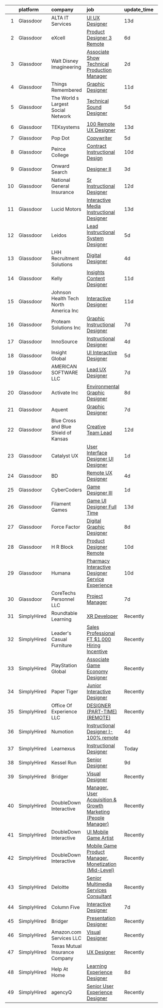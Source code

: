 

|    | platform    | company                               | job                                                                                                                                                                                                                                                                                                                                                                                                                                                                                                                                                                                                                                                                                                                                                                                                                                                                                                                                                                                                                                                                                                                                                                                                                                                                                                                                                                                                                                                                                                                                                                                           | update_time   | location           |
|---:|:------------|:--------------------------------------|:----------------------------------------------------------------------------------------------------------------------------------------------------------------------------------------------------------------------------------------------------------------------------------------------------------------------------------------------------------------------------------------------------------------------------------------------------------------------------------------------------------------------------------------------------------------------------------------------------------------------------------------------------------------------------------------------------------------------------------------------------------------------------------------------------------------------------------------------------------------------------------------------------------------------------------------------------------------------------------------------------------------------------------------------------------------------------------------------------------------------------------------------------------------------------------------------------------------------------------------------------------------------------------------------------------------------------------------------------------------------------------------------------------------------------------------------------------------------------------------------------------------------------------------------------------------------------------------------|:--------------|:-------------------|
|  1 | Glassdoor   | ALTA IT Services                      | [UI UX Designer](https://www.glassdoor.com/partner/jobListing.htm?pos=129&ao=1110586&s=58&guid=00000181d245bf888fab8c3f4ae308ca&src=GD_JOB_AD&t=SR&vt=w&cs=1_6bc1f310&cb=1657090195734&jobListingId=1007957847353&cpc=48B9F4758953335C&jrtk=3-0-1g794bftdjrrb801-1g794bftti9ib800-e4637c6247f2d4b3--6NYlbfkN0AXtvPDqDev6liskt-h_3vAUEMM26GmMOlWYCAn-kvNiXTWhOpXUsJAjGAig0pzkvYa1xTv938V8AprbvBKyGKbluFkofkwjmWGEUGrixyiSU9B_zk8JUJ0NIqQpuryShHK3RV6xUk2Ggqlg6Of9EmFfPG9qHg7_gfZuYHS1pCyoob2sg7r1HnjAvfTgXkwJwobRmTRagj1nNqWCL8UmAVnwGHsIMwMsQbcm3kYv6wfkBHGaBC8kU5UfuPOeXqsX-D7an6rTjrUemHVdgXUrEeR5Fbkcnutq9Yp57Xm1A4VjinGrBNXAVe9UjeN9dBQF81IzEBFtjj56UE_R-EeEEsB9pnBWl3CXRdXAleiARHu0K3pVyAbf3IotUxiOwnnJIWBLJiCA1RX196WPB1a--DYsUJe3GDaUh9nXDL_CRgGu4DS8UInC2am3wObWm4qc7cmJU6bJUEYS0T3dh-ROz-MWhpPMLcO3knYn0ODwCJigP8yTw9rYxnzPt4bNX_VfKqZN7YJaETtB3xCCFlJlG5d-0GlC3trqMraNEmHQgO81tDCvc9gtlLY7Owg7MHZD2oMMOmo1HLTStgFYU0fWxGS)                                                                                                                                                                                                                                                                                                                                                                                                                                                                                                                                                                                                                                                          | 13d           | McLean, VA         |
|  2 | Glassdoor   | eXcell                                | [Product Designer 3  Remote ](https://www.glassdoor.com/partner/jobListing.htm?pos=113&ao=1110586&s=58&guid=00000181d245bf888fab8c3f4ae308ca&src=GD_JOB_AD&t=SR&vt=w&ea=1&cs=1_c200f4cf&cb=1657090195733&jobListingId=1007971562007&cpc=70D6958B2CFB98E6&jrtk=3-0-1g794bftdjrrb801-1g794bftti9ib800-08f178b1018022d6--6NYlbfkN0CmxzYmQvvXo95kKnv9JczyZxfBvvIE5_ipFU4pETan2I-OTHVfNCd-XmhQAEO5gdz00_-J7RN3GR-Bt2aNX4LjtSvwKqUD1n1-XVkmXe4Du9KjYFbLiCY0Ct70A8BDcpu5N0OQPNV_nfTUFMdI0-021raY0n8oXC5AEm4fjBc9xU3qg1EgVk7BT4pYP9R7NcP64D9xH9vA3OLtFmR58M1Fdz_FlN7DqlcOjahqph496Y0-ZtiHI12kHUdoTF_4m7ZHUn2xTa0wrOdHrvVnI5Ov4Ob5C5kcXs4SobOgyP30VgI2r6JnR7CJi_6TdKF4q16j1pPomEHMY1KCYg90qRvj34fc6X2nX8pWedpceTvq9SrAiaERtg4KHKgtpqAPbK84nyHXZZCTg1y94q_-FrmWxuVW1cZ0vZiPmaZPyOVVJkLd1v-UROfV4KeEbq342nZvI3rQ_ilI4bu3AsTZ6NrFYDib3WOOVQ8Et05hPYMDeY3xfl5sH3bJE83PeItU6V6PSTZCS2QTBeJ0IY9fFieEMq1WVIIvTxjWZ6DDFHJSAVcGXGzArF2-tBIy6eK4OH1MDRXrtWbraYdOU0uKKpALxa4WknpeIwR7S87fNdf88S9Mi_djwVLC7xUB_IN967s2_R2WJLxYhXU-vtFcJZTUrzigsiaDGSRMF681e2XXHiMNwa4g9eUqJDWMQvulkbYIsLF1DXaAbWMMn2FQZy9Ph1vM0OaUXp9WDfoiWg3w0aq_tq2I2NCgqLXWtMOYrfivGR788CYU87b2tStrPOAZVW4nPkv06t3YszZ91avvRzwmRxcm9tfGrXo0l-fjer-uoqlpr0GLyaVHQfwTUwg4wLIatQoZ5yXWrhQ8FUWBxn1GQ4ppx1v2IKOSlkqn_YotYP8IKJIDSAheDPmdbx9dzFMv8SnGbMTybBSqxIO_2-9sG1G3I5hBLL3fRgpCCS-nEKjOI1LoNiYeKqimhQBpSp7Fi9M9eKauQP8uW4wtkWzohwwfwVrZgMzeg6Jd2yi-z46tJ6zjkA%3D%3D)                                                                                                                                                                            | 6d            | Redmond, WA        |
|  3 | Glassdoor   | Walt Disney Imagineering              | [Associate Show Technical Production Manager](https://www.glassdoor.com/partner/jobListing.htm?pos=116&ao=1110586&s=58&guid=00000181d245bf888fab8c3f4ae308ca&src=GD_JOB_AD&t=SR&vt=w&cs=1_cc409896&cb=1657090195733&jobListingId=1007980704846&cpc=FAE5E775D180B2FB&jrtk=3-0-1g794bftdjrrb801-1g794bftti9ib800-85312e905b12df3a--6NYlbfkN0DAFTyt7pbDCC2JPO79CSdi1dIb81yjczP5qsKcZIxgiRd1qisRd4re16D_VG3-wzUYDr5Laf5XQvsQ64BfToY_RFtDlZ67_RBMkZ33apYpMFV1vhj6LXxprKAAFhHUfRBV8n9L4nYFsbpcWP100FrpZiRRwQ4Imbqb1GMEjUehAiuhpDo9QKUKEm-26iUzbiX1j1J9UDYH7jLTlpAK8A6xN2sKXD0aV1a_XbVqgSbudos3fyBI-Y8FZ77lbnPRMBRvbuoqKrX8xFfXzGvCZXF3tU-aYSriKnK_CPS1Dj2KvIXNW5GI9rUcWk_kSCAGPvjhC3KzH3hxvIOwSf8K8sfkTw1GpNjJpvdPD7iU9Y8TpgUSr2X1l02hRi4v1221DZ7PVA1NPBaE3E83f4b4FDHhNLEZfXfNAvGTcCdXQh_Udeks1LcOosD2WvDB-GaAH-BuAUCb0yc3Zw%3D%3D)                                                                                                                                                                                                                                                                                                                                                                                                                                                                                                                                                                                                                                                                                                                                                                 | 2d            | Orlando, FL        |
|  4 | Glassdoor   | Things Remembered                     | [Graphic Designer](https://www.glassdoor.com/partner/jobListing.htm?pos=103&ao=1110586&s=58&guid=00000181d245bf888fab8c3f4ae308ca&src=GD_JOB_AD&t=SR&vt=w&ea=1&cs=1_f8131f57&cb=1657090195731&jobListingId=1007961907514&cpc=654405A9B1E0A9F5&jrtk=3-0-1g794bftdjrrb801-1g794bftti9ib800-b04639f8258208e3--6NYlbfkN0Cu4VA11Ey5Rm7qbFuOQAhqBCdzuaPdWMyAGunGZIMdUussRd_lLZ3uhiFILlYbhF-op625wedzcgEoW0_9dBL_Zzore8XTBoTLxZ-eOg948npY0o9SfvYYALlOhN5oz2HvTHBP9_JI4QtNk_PLVRX2u9rH-TYrt9BrL3iMcTYn21PnEg2-z8NmYBi5-x6CAR2HwjIEJVHlRPg0lPSZjkNnZBlvSI83lT9LGOol9BKn_WcNxXRHh5lCI_6xH0lrHfNlsp-GAabxnjaO29qIamFdu-RsKyVZ0MaaSObGREIIwL3fcUfInFCC3_4Xh7Up7TfvAA65ESqivq7Yn8bhen_K5ZOeBuefmg7CkTkwNkz-sHwh6UP13H2eBvQ7XSD5kfVm3tJnp-1UJkR6gto1ExOjKre8iWTe5Jy9-_ixhc7EzM2coJt2Qom-cUo3h0EpimsJpXE48IdrYJVyVnd9BlO67D-GQKCy4IwBhZzUXVhByZEpVExl20Sg)                                                                                                                                                                                                                                                                                                                                                                                                                                                                                                                                                                                                                                                                                                                                                   | 11d           | Remote             |
|  5 | Glassdoor   | The World s Largest Social Network    | [Technical Sound Designer](https://www.glassdoor.com/partner/jobListing.htm?pos=128&ao=1110586&s=58&guid=00000181d245bf888fab8c3f4ae308ca&src=GD_JOB_AD&t=SR&vt=w&ea=1&cs=1_26836e46&cb=1657090195735&jobListingId=1007975397724&cpc=C4A69CCDBB3B9599&jrtk=3-0-1g794bftdjrrb801-1g794bftti9ib800-657842c4e48d542a--6NYlbfkN0DSgjPPcnEdvoK3uuxfISLALE6pB1FR7YSHOr_tSg5_QGIhoz_2VqUepdcKLBLI_zSL88PC2MXrQyC8zo8A0slZtXWrTLKNR985l-7TwPgsBaTyHdWgdVa6eqRVkqmsQUtjxbdpqpAnNBt_oMK_XWkSICRKn7Mk-tJK3MGnscNYTzVTtcjE374sDyX1qXFh_UlTglNGy56wxtli9Ocw45UIkjwMYQbNH_OwEANr-bA2GujM5c2GuOlNCNH2txyingCgI-ez9ZLbzVRFcHT-pTxNgldzFntBTQU4dcrTV21jXEqtwucXcPI4_NOZvJKq_haLrfnjv0LZAsFT-zupWb13oD2z_zAOEC-y_9UpPUSx10RHZ3oVKyyMFNWD9jPcdL8uuWbqQ91v63v39kBm2FD7ZOBBRyH56fv9BfYojf9uSgt-3AwjvfK8bOGFdclIqlAExCRpaj8IsE6_wG6zRN4vXI-e0W5cvkTOwqmBm_3ULMozrvWL5mh1JgrqT2l5qG318PfwHMHx7yC2-tDxHHiRIvOdKZIEqTt-ntiiGSpIoN0RtfLQdhK1qgF-3h9-4VR4ZHveEAcx-js9eNrgNaFG)                                                                                                                                                                                                                                                                                                                                                                                                                                                                                                                                                                                                                                           | 5d            | Los Angeles, CA    |
|  6 | Glassdoor   | TEKsystems                            | [100  Remote UX Designer](https://www.glassdoor.com/partner/jobListing.htm?pos=130&ao=1110586&s=58&guid=00000181d245bf888fab8c3f4ae308ca&src=GD_JOB_AD&t=SR&vt=w&cs=1_b126b961&cb=1657090195735&jobListingId=1007956238089&cpc=A65DF3A704A48F9B&jrtk=3-0-1g794bftdjrrb801-1g794bftti9ib800-d1175cbc0fb1a4a3--6NYlbfkN0AuKz8EBO1xHDEL7V2YF9xF3dC_I9B9i-Zw2Jh8clPMK9BxhHDJszxSyW718EipT5MK1OGvzkmdMuVHp7jiqARR-6rJqDJeEwCXvhkQSMqugnPDxzwrGPIRaB92AMzcjUI9N4hb3BmvfBLRRR-zhbGxCYqW7Q_9v9qQqOIu0swwyd7atvHuJebjmHcr9h-QRE640JLx7FgbZqxYlI8RYFmq89gWj1Q_fxg_p8-wZWadpEjGjnW2qpai5Pw72lm3iWic_86jsdt0k75P7ipoDMOC9NzwJzB0gDLAxjPJYLpHeugoRtiKvd6DnLM_jw5C9ZQBwzUN1KCfoAxbMEFccurzHy-YJVi4GbC63qhlA6alf4sd5dE3lsDbdO_jKLiAhxHPTtEO2tHG2Yh_JIDoZsYrrbWaRUf1pRR1G3YAAUA2kplqU89z-G9rxZ9I4ZUNfCM4awTZBaYTR-kzTUhsd-tlXBFXO5Dl7gV5qyYrcpVS2FnCgHcxavgWqRbLJuygvUA8v0NMIQ6UFZVnrxkMn9Q4i-M9xQPyHcWKz2Zk3LDD9Y8tqdc60npPyiCg8xQswhQngPAsR5qPG9NYZ0vhUycciX6dUqgGT_YXiP5ZjwazPWp3a5tzOsYjmSuPf3TwE7OHfNpqK0Y5f9euQnG2Mlld28rmeaG1UM8EhD-m8B_0eEQ2GQvLGJU2v7-2w2b-EZRYzFX-bD5aP0GiwkVltPnw3BZwpaLwlBTDxuYCL2SD3lyp1cdWdMh8foFqWx_zOutPpEwwmigPVyaXNCRFwwh0dkUa1Jrlo5uO2VDP81bsLZNOaRKPSEZ8IUgEI3S9dWUWO8kEobnGv8y93_je2WyibwqL_UmFgOJ1GFWhxZklNgZRiOnjETDlXrLq_D_dQx9L5O3hTPrZvPlps_6l-D1odmtuJz8NbXVVO46MrboGEjeHNogkso2qWA93BBSX4nuamH1vtk4JzA%3D%3D)                                                                                                                                                                                                                                                     | 13d           | Chicago, IL        |
|  7 | Glassdoor   | Pop Dot                               | [Copywriter](https://www.glassdoor.com/partner/jobListing.htm?pos=104&ao=1110586&s=58&guid=00000181d245bf888fab8c3f4ae308ca&src=GD_JOB_AD&t=SR&vt=w&ea=1&cs=1_f37a37fa&cb=1657090195732&jobListingId=1007973033562&cpc=AF8BC9077DDDE68D&jrtk=3-0-1g794bftdjrrb801-1g794bftti9ib800-7202d20956a7506d--6NYlbfkN0D4nuovUOU2dPryPr7-xanE7ZFWASvaSyNm3BqXIbrO0pg6Dn-QZ4YLU71b9eu-8q_YQUp4FmPNMMznBfANDfSYLJR8zNvlEFpYoa1LFcEYvrzLR-0IIQQolTU7F88bUSNjqKXcWbp5vwXVPeAR9CmUMdhLjUnlTe-6IcGlvSmJ-8exGPRLWPYrpOTRE7TTMjiUOt__i0rmgyrIbuHG1g9lq3Zh5OxxauWS1fnPUW_pF6abgV7S7rMz-4S5hh-VnUuXE-WMy32GhtwJlOyiZVNO5qZS6ZvwWPLbpLDcxxRj2ObdDIX9qR_pvGwqMjbA1UjpXN12LKVY42FNpXHebZCdLJ23_y4jjE5m3SZQ0pXFiuw2HvvtIIxTySNt3nBxpJoTPQquOM8_66A1P46qm1RES0FQSGoXmWc9yCEDn_PUlH9Fzc-tnPwKlVhQ5mdra3WjhNfkbvRnFLvcbsZfmqFRE6999-qony7bHBXqLGJgM_555Bi-FFkM)                                                                                                                                                                                                                                                                                                                                                                                                                                                                                                                                                                                                                                                                                                                                                         | 5d            | Madison, WI        |
|  8 | Glassdoor   | Peirce College                        | [Contract   Instructional Design](https://www.glassdoor.com/partner/jobListing.htm?pos=119&ao=1110586&s=58&guid=00000181d245bf888fab8c3f4ae308ca&src=GD_JOB_AD&t=SR&vt=w&ea=1&cs=1_9ba6103e&cb=1657090195734&jobListingId=1007963462280&cpc=654405A9B1E0A9F5&jrtk=3-0-1g794bftdjrrb801-1g794bftti9ib800-3d3904149c9d196a--6NYlbfkN0CVNqryRe5QbCmozALR7uAyhZd3ixjDkF6DqJ0O0IUFgIQ_429kYFikJVwNlpXvI-X0XT7gIPF1Drnta4j0uDgYXi8SwpNyGonlbOXBAga9o1G937ooWBqazEDLStplnyTgQGWiGiqWA1bOQBQHvdJWxrHIGL0ZmVatZE0yIcLNpQ_gb_bG4TQi_SRzer_Le7TCJfvnfGEw1Ny1b8_M70RG787emScTZgRZhxAF48yVd4htChjdra0N8JVb91KlVxpDz7Tc9ioCbwYfF233HkPq__XW9lM49YjeGXqoTwjDr1wwDKlAE78F3yAzfJTVnM7k9xRJL4lUFVJ0nf2q-ERvBLgpGfj4P9ZvzMjR5UW6pqLluPzw0BZ68JT3kzjH_Wis-5ngO-5wnO55b0hbMQjksYq6rRBRssdsDs9omAlkOYMwJhODiyFgKd-x4PlS510AB_kbDAnNeOhXRPjKveCvGuedEge_CuXJ2JvSXQyr3Fwdgd0FfuoQOzgSqEee9fU%3D)                                                                                                                                                                                                                                                                                                                                                                                                                                                                                                                                                                                                                                                                                                                      | 10d           | Remote             |
|  9 | Glassdoor   | Onward Search                         | [Designer II](https://www.glassdoor.com/partner/jobListing.htm?pos=124&ao=1110586&s=58&guid=00000181d245bf888fab8c3f4ae308ca&src=GD_JOB_AD&t=SR&vt=w&cs=1_1eb6ba39&cb=1657090195734&jobListingId=1007979080336&cpc=F7A2269C793D5877&jrtk=3-0-1g794bftdjrrb801-1g794bftti9ib800-d51705431c123c19--6NYlbfkN0B7YoEZZ2QAGDyEGGmBPAUWSHc1Mt3sMCn9FehKcWA3w0R0aH9tn_iPRPZmwuOkWsz_pDudzqHlpQQtnhz0J7UOZhk1OWDh4iaR2wJhjg7iu2z_8K2-DrGT191JDcYLnC8EuhOZa4GW7aJYB9rHNb2RRgpqD8nbecAg9gHZ8lKeDB4S3w2rWuEplAQhy5GuJ_a_tz9pq8jWJ2Fr1E8eo8vLyIxhDa8ZkFN0YEl1QZzd3gFWndRbZwcWAPfCu-QNdlPjbgVMAqyYp_atVE2lUbvXQzl8ikK7PP2iEA99zxq-QeoQSz_HI5yW17nc90FOZlaenOg3aDRO1MPEukTvFElsJyy8GaebFT5HU7dY8FNZrJOMdCESK-O93bwyU-2RkpUBNT1F3u346X8Ng9ry5fjAQxenf5ot1wEEBJ1Ck7YDMitsAWWwxhzUiHkvf6Ky5NY6Uhz-iARpaxTHtHtxQ7rOIg0WNmOCYK8lbAg29CVjPt44wdF1lmbaavvljCis6OoET9kD8OTpIxAX5LSBmeYU76xAum4dDd_hUeJgEyKkynO7nVkaIuGEe4AOnkopCV3ItCDhtk8gsHmnV0Gu3fENWft5qOejZmxwcLwUigP0qzbRr5bGZPtBLKed90HAsVWxhaT6B5Ati0yNyQLmeBg25VmLclvLltUx0tNlbGph2pcXewurroWge22hPl0zcpJRgfo9dLqpYK6tDbpMIF2ZsTakPoL5hKQVGK8StWVuZgTNF3BBydw6f80LXXCFOMRMft-ACCJXp5kncVMsTl9OtChE7KOWc_JjsRqzmeVBkwZGcPQzTnIjh8TqJfajQyo6j6sTmGfj4VayShvuEuTQmgGSqbw-Lbr5hQ1ubxrsJBiZhGbzGpBPAlM-4cv495jbAF9Sr0mpuEg41gNKmEHS98XAZsRgZkOihrMXfajJfGA1DUqWOeynRt6eoFDtyBLy2EgBXIfg6vQCZUC3zaR-j2goR14hyIswOzct0q9Mtg%3D%3D)                                                                                                                                                                                                                                 | 3d            | Minneapolis, MN    |
| 10 | Glassdoor   | National General Insurance            | [Sr  Instructional Designer](https://www.glassdoor.com/partner/jobListing.htm?pos=123&ao=1110586&s=58&guid=00000181d245bf888fab8c3f4ae308ca&src=GD_JOB_AD&t=SR&vt=w&ea=1&cs=1_5a2bed57&cb=1657090195734&jobListingId=1007959084351&cpc=8795CF9063CD573D&jrtk=3-0-1g794bftdjrrb801-1g794bftti9ib800-81d56bf77f93c2d1--6NYlbfkN0ABn5GwwiAtE4UwcQ4ofq8PkiZJadrMj-BO0r_6duZ5jUc6WiNpUoxhS0tayl6yFsOiWXbcVWeVHn1CPoVrxBmvD31Q9peXWec_KrF7G1QZdf7wedpsCLLsceUqDEfKnRsWwtvMEi-hM07zL5C8fpUeS24XGf46jlFSeoKC1QXaXhKyq22kXWvHrA_5D855Qer1QbzFbp5wUJS0Us6pHxvPYEYsuUMti0yIdNVEycEpejQgXelbUbxgjxIVo2oH1DB6qFvzwRcfus5WmUckqc1viYu4fW9vAz68A2AK3LDptsdmv5TLRsvpR7Mtgw4CCBquN676WgbivtT3W2_CmZEduQVXhUVs_GVujFIZtv52KE-VqGBVUqVpVaYKGGuVOn3lp2ri3CO0c7B6M4qQYaKkxXHnPbC43Tttd_3kpCrjqhZD27uCP0fS-80oLFySGmx6hm1r0oKWx0-2olW8lere66nKPrgKeoJk1mTyOMN13iNoiMX-cH8SzB6W0f7N_XE0LXemORGtMQ%3D%3D)                                                                                                                                                                                                                                                                                                                                                                                                                                                                                                                                                                                                                                                                                                             | 12d           | Remote             |
| 11 | Glassdoor   | Lucid Motors                          | [Interactive Media   Instructional Designer](https://www.glassdoor.com/partner/jobListing.htm?pos=122&ao=1110586&s=58&guid=00000181d245bf888fab8c3f4ae308ca&src=GD_JOB_AD&t=SR&vt=w&cs=1_5b809cee&cb=1657090195734&jobListingId=1007957790951&cpc=FA84DF7EA1EC2398&jrtk=3-0-1g794bftdjrrb801-1g794bftti9ib800-c7fe204a81602cad--6NYlbfkN0DtGu1Yjox82GEFDDP2F0V-4AWeQvTwaXLm2_dip5o-QwA7d3EFUhKxDKJuKme8GHpxXhKUJRyosntTh06rmDVaZX78OFQFoat2Nwn5GZtw-Ec-SzH7w0IP6AXa6xl_zU6FyWQDxE-XuEXnwchB-d5A1dW51sX1EALRpgONayfpoHVpXpfRnooC1Q6hdQUV5QvjVLUIXu56HQfgq8VvWU4NXE_qZTOqJeT-B4DaEHBXImwAj8-CH2Jzv_Y4j_C3OAVkcRPXDMizt9c39wuYKNggbpMLZSk8RBlSIvr9Zb979tTIBZWtVZ0CS2YNZqkKIbmIF5Ton4mHW3e9La2e8ZH50exOu-fzaymnTPD4mmQHPL8Fw0pVPYbs914gztguyxFIKa11hUffyVlQBwNW6KhZZQjfFv1j7bJWAqkk-y87IVvlXTfaW-hht8PopTajeGGLiaiUBV8qejPKlOCNV5GEM_uz7p2sd9k7s1qx6-HwYSbkJRl2VENikehNjkwaUK8J4CKM6XPjVYEDXGWKEca_TGiNq9XFFSA%3D)                                                                                                                                                                                                                                                                                                                                                                                                                                                                                                                                                                                                                                                                                | 13d           | Newark, CA         |
| 12 | Glassdoor   | Leidos                                | [Lead Instructional System Designer](https://www.glassdoor.com/partner/jobListing.htm?pos=106&ao=1110586&s=58&guid=00000181d245bf888fab8c3f4ae308ca&src=GD_JOB_AD&t=SR&vt=w&cs=1_0ade7005&cb=1657090195732&jobListingId=1007975164402&cpc=F9A77EB4FA44235E&jrtk=3-0-1g794bftdjrrb801-1g794bftti9ib800-0d8ca9d9526e5a12--6NYlbfkN0CZUO70VSdYKA8PR3jfrSh5ljhqJhfDt0PzQCMubt8cRihWbmqO_-CcWTBwQGpXTigFlJeGCa1Fp0Zutk_Ctn0fNO92DEkZAWqQlQs8xs7QQVs2g6cyEv8FV_YPHI5KDAgUhrDA880ECLrc3fcelLi4n-NAcIWyQscfBcb-OzwswlFqXXMTRXR4gqqe6qCVfaL7T7rMwre9vVEl5gVU-OvRuRMRYsW2CqdVszm4wVaPRIhyNO8BaPN68LN4gjgaiAb3yRJzr8MW7r8cKFNk0yt6kobR3dmSYdoG7dTiV_iTU71JU00xXGO29dORx12I0i3yN3Wi05SGWvT8ne3PCw9FJOH-UHlSj3YB7HdJdWk8h4FRmPEphZoZQIJ-JSKlYwJ_lZlVmR5MFZVSTF-CIPJewvhvMeZxv8q3755Vh7t2_Uvcy0RIOX7H3dSVN0URtgKcFllW32rphAgTEHo4ciifl_VOJKVZ5hCeaCxN5AIzWOC_AbFwYXpI7tZI6qW71J2BRMHwZHBTRQHiVBFRICFRHMgw7mbQc3MWSS0xDwQfPEac8mtWmKG9vjnZWA9gsgMfKszbBBoGs-e8WG0-mmshQYzTeudwoomxoCb0Gyp4-xkfkhcmXobVNj7vJb1mGzk%3D)                                                                                                                                                                                                                                                                                                                                                                                                                                                                                                                                                                                        | 5d            | Reston, VA         |
| 13 | Glassdoor   | LHH Recruitment Solutions             | [Digital Designer](https://www.glassdoor.com/partner/jobListing.htm?pos=127&ao=1110586&s=58&guid=00000181d245bf888fab8c3f4ae308ca&src=GD_JOB_AD&t=SR&vt=w&ea=1&cs=1_38ab84ef&cb=1657090195735&jobListingId=1007977157047&cpc=8795CF9063CD573D&jrtk=3-0-1g794bftdjrrb801-1g794bftti9ib800-5c94252f02f30ecd--6NYlbfkN0A_GD1K3dzeu7WcKnsm6RLSD1_QV-mkIht0EvhowBp1RB3nB2zK51B7Vjdo850qtD2nuYA7HaoKtytprR-FUbWF9U1og_Wgcfz74bqMaSlHN-xb4jvkImLQs4XZKT6RgZMeFe_VR3APoVqMcjvkV6-MY9hQBuP9i3AenKAhF_Ztm6A_n8rh4xVgliGroTGekgfmls4GFsj4ROAkW0fd_K71qUSox8TH9tgqIzPdwO1x8y0j_3PRLwnEvJ3nEi89DjRnnwWFgKJTYFZWxnuMv9vmxfwmvlivJ8WDOfG8FC1q7sgR4t_nqdZDeI7W0htYWPMZFp4BA1bHR0UA1A3aK7_9Fks1gYsiTBDXDCwFljNieagSJZkp9idnUj5FB6hdwXyjJ58rtCOHg2QS9VK6yDsKflHjc2IOKrOdYdQYYnjB30tCiadJqpUNeTL7Pph6cs8EKoj9aJKg1gGHhDqRg5DLM-uckwOamgP_ajaj1CqiW3U2juRiazoupr9sdudtMlYHqdXhrAKKoi2py6lzlkDv7mv-knJQuuiMDscgSatkZ904xai_0nU2NpxRFTkCWOQD2CEmA0HR3altdDP1T815UT0iSfmM5yNcJ1yAhvKxEMQPWGFT8Ao_CW5eR4BM6HwvO_M6APz5BDJjwnid_3LY8RDM46STfi_5NyWlAdw_twx-y7i-xR6pkPm-kfJ5Rx0IPWlP4MbUKx46L9YwQ4xMLUxNGEwk7smJfEOb3o2dUpf2DzU0e2xeuVySt4frMCyPwiBEPMZsD-Tt4_fZUbQdIOPHIZtA-Ms%3D)                                                                                                                                                                                                                                                                                                                                                                                                                                     | 4d            | Jacksonville, FL   |
| 14 | Glassdoor   | Kelly                                 | [Insights Content Designer](https://www.glassdoor.com/partner/jobListing.htm?pos=109&ao=1110586&s=58&guid=00000181d245bf888fab8c3f4ae308ca&src=GD_JOB_AD&t=SR&vt=w&cs=1_22667f62&cb=1657090195732&jobListingId=1007962485925&cpc=5C70DC7FEE0D01B1&jrtk=3-0-1g794bftdjrrb801-1g794bftti9ib800-46dcb70692b19700--6NYlbfkN0D6qFSVCaa8tXn-rJ3OcXif2lPyFmwsE2iZBGE4YLg1gz3DzxANTQL2R86AgvYwOCDvN77mUPl85ZjpuVHOmR9o_sRNK36jMHlLz2cz8kB1jpLV00d8kBjXDWnlEdiWXRJSlkEBAeB228Km8xmOnHWkRjzazwovsOhi60Pme2WkiVTkQ_pqBphl4at61Jk5uIKKRrOmImYauMmhKq7m4gNVLCk3LzJlL1ZnZNEYacnuvokSTKS_z3t21MAqVPh2l1m1xS_73b4N68erKetp34mUOz52yV50VrOBpcp6o4Sx6WFntha3wJ1QnOe53n-rtMM96kU_0t33964a6Qfar4h1WScmBWchnmgMBKEvWK-7z0M9e1CJGsOS9wgzSgtF2McgLDVFltJVmTG1ma1y-MADYU9lt2nHBpJGevqUk20EKrvHgYjEYtj1vdfnFWrgE8n0eO5zIbFwLxhgqaFQ-EiR1XY0llBlyo_NCIoaRypO6shtnHOHRKGOxM1sucvR2rj9UhR7njH_P2q0jAbMViCj_xYm6cf33ERUS1zV_btt1cF-eztc7FGrQ4Cg9DKM5MLiyTOCmKzyqiWJhOQR-HMSX50si27pMZDB_D6VAYnsxmmumhxzcz3taR9Bu-voQq2o7pG-0cSWV8v1JhjQr4OC9hFNh3GsECJpH5DFfa_5gMiLLrIlS5lvdtMHUmg_p6_2YuG80v6U_GyvHuiJ4LqgbGVGrl5HOF9UMesTBEFNTL36dzkmHpPGDbMJK08E-yWrDe3jyQbNeScaZS8WnLJ_REaR11C9lkJ83TRmgiNGQbYJs3H54bp_yfeRIv-cPsj1kWwaKyrm_mZim7e-h5027V0CB7boSw0uHVn_6swJKl62p0SBKHPcROctOsxbBL-Ue5T2zsxey__36imiEuz7RuwdsOVJzGBKakpS_a_5tkbG0BmN5yVGvM2JaEUxrP6bgKXI4PV8uGxMIwO7h_AlubzqvLgXCv2uvwgMpJwnMaB5fILoGRv40q8uZoYNsYb7fWwh2Xd5moqWaxTCkxttVsbmsbqUYaSNbuY6ws_hSNd-T-RQk6AbbE3CEFze9QwcEWeFYqoHMnfCA10xSlreXlAQa_kBFB8je3lVgKr_jorXu3ki-H7HpjgVGKL2qVRpzDRTfBTeKPirxtW0Uakh6S1l7oz11zn_pSuLudo6K8lkfdZ0OCV8-tkFU6Rp4Kw%3D) | 11d           | Kingwood, TX       |
| 15 | Glassdoor   | Johnson Health Tech North America Inc | [Interactive Designer](https://www.glassdoor.com/partner/jobListing.htm?pos=101&ao=1110586&s=58&guid=00000181d245bf888fab8c3f4ae308ca&src=GD_JOB_AD&t=SR&vt=w&ea=1&cs=1_9c2834d9&cb=1657090195731&jobListingId=1007962485529&cpc=117F6BB3C9C96699&jrtk=3-0-1g794bftdjrrb801-1g794bftti9ib800-80e115d9aecd65e9--6NYlbfkN0CLPKEbY5Ci6wqHP6r_PCOA2yKyJQl9_VOJadosZNE0jnUFxWq1Ndm4h8OzVNBNXkw1G8UeM1R-tegea3qeMRWZKUoPnR1rkv237xLHTx4Xn_n3BjuFsMyLoKY-thlRHag15OHfhCUn5dy8rdRkpgZgqrhlvOWqDS0u_fcUJRWU0g0aOApkGyvpwRF4qcp5PDUsUH7Si6Wu-FzccpI6WAPi8xEPuksB07I94AoTv5RU5xFwXPxAEs1B24JaGrkJ-yyp-_8YVfGI4OiumCI5E63cEPvq30SptROf708o0vHYYQRVOFjJPr8CF1YoBG4Kr0Pft0KZ0qLsifS-C9TQ7llwNKPWt8Vro78_j6BVBLOtj4ZvlEclsuJaLuOEHQrA_CiGmjiPurbmIvIQCxz8XDcmc19lu3vpXq9w_-UtpgjV-wIrbseDFrMzUUq44lPMpEicFKjte6ViyGHvbDuktHklpyNFw6l5dMplzagn0sUhUD-3umiuVWxH27nfwQXHNOM-H0_nAJIKgYNjUbbHJeevKQfwkZB7oiyX5tjo-h8BSt97Cd7IcayfilUYzA9gWT5cAO9lrVt9mb5hKofGHawnF5EZpYm07p0%3D)                                                                                                                                                                                                                                                                                                                                                                                                                                                                                                                                                                                                                                 | 11d           | Cottage Grove, WI  |
| 16 | Glassdoor   | Proteam Solutions Inc                 | [Graphic Instructional Designer](https://www.glassdoor.com/partner/jobListing.htm?pos=118&ao=1110586&s=58&guid=00000181d245bf888fab8c3f4ae308ca&src=GD_JOB_AD&t=SR&vt=w&ea=1&cs=1_cf85b806&cb=1657090195734&jobListingId=1007968580579&cpc=C3517E2410EFB392&jrtk=3-0-1g794bftdjrrb801-1g794bftti9ib800-42a8be5d55b94385--6NYlbfkN0AEHyidsAqlM5jU6RNZv1Yf_D4e3sgfUyke_uMGTUdwuGEsMH9zTzauIRFeNPBJHlqrZ0wXIjiUhCukahctWSt6Uk2uyVE7l400kYLVsPmsA22JpgzEWQhAc6wnp-LSwsz1LgcuWNSjEyUoALUZ8d26q7CDuXoluwkV9zhGCOMv4bmyBGwpcw0C0FkfhKOF6yeGgaZi3oDhJcOX9o9suDHgdDtsJV89oER_C7gCdRRSzKnCqU2w2u1oWM_sH1df296yIbt4kAuOts9mKB6dPRH0GIMbt437pyuPmPpAG0PzsZDQVnnwPduqCpfshPjwtHDXzcwLvx2qDT0oMQX49DepH5Bv7ipvj5SHyABA5TUDc85U3Vv0byfpEobrpb_Nm-HHJa7DIp8uP6ozV2aoAj25BTMYA3i7Wyiuwu45OVa5HRi_DaYN0swzqUV4cf9BFE3FzMfORjuKvCSahjcIK3_DqkZf7TXe00nkVA17p8eUpY2QKYGBqKipe1h-LNicbdRwpU54wbIU9HK_3f9sdQR3)                                                                                                                                                                                                                                                                                                                                                                                                                                                                                                                                                                                                                                                                                                     | 7d            | Reynoldsburg, OH   |
| 17 | Glassdoor   | InnoSource                            | [Instructional Designer](https://www.glassdoor.com/partner/jobListing.htm?pos=112&ao=1110586&s=58&guid=00000181d245bf888fab8c3f4ae308ca&src=GD_JOB_AD&t=SR&vt=w&ea=1&cs=1_3bf71f31&cb=1657090195733&jobListingId=1007977364857&cpc=545C0D17DAD7ABB7&jrtk=3-0-1g794bftdjrrb801-1g794bftti9ib800-b8831dc64ec5f5e5--6NYlbfkN0BtpHZ3Df7TEIpIrr-Ywi_xcJtvJjwGlamiImSeGxn7jeEn-KSazZlQ9_tQIP15CCFQv36rmNo-UwtzGz5M1CzsHSPiyLsn_wHadcQUMj6ncnP128wHI9UE0i1_5oDe1ID-GkxZYakRIgwHiOCyDQN7UomVSEEGNVsESrGCWS6lXnrDSnOabFKbRKV23G1q3eaqo45MoXtvHWbKVPLReVx85lUCeJQqpIjmnEsxWDaa1xo5X-A9bcK-9MCNoUGVdiw6Gf-P5U4UUrfxEVaZp17HWLwYYmu6eD2X0X8DRDqzyMdvAWixDB23X7yNRFlFJSrHKjUQe3lHGH6uF6rFzAIF5U9QDj5nJPO77B8grqrZPG1r8VsprDjhOIn23RSSw0HZqtz-JM-uSht4dcrhnDETgSZupQGe8aWay03M333Uu9rDPJryEDskIi7-KCji71kuk9WPTRJyGrLjzSu3BSk-iUFTR8-UOFYhrLj1lT4OiU4yyf5e2scE)                                                                                                                                                                                                                                                                                                                                                                                                                                                                                                                                                                                                                                                                                                                                             | 4d            | Akron, OH          |
| 18 | Glassdoor   | Insight Global                        | [UI Interactive Designer](https://www.glassdoor.com/partner/jobListing.htm?pos=121&ao=1110586&s=58&guid=00000181d245bf888fab8c3f4ae308ca&src=GD_JOB_AD&t=SR&vt=w&ea=1&cs=1_f9359189&cb=1657090195734&jobListingId=1007973265614&cpc=F41FEAB56D215062&jrtk=3-0-1g794bftdjrrb801-1g794bftti9ib800-383c83c604dde7ea--6NYlbfkN0BKkHZu3wF05EeDimN_p6sYpKCMArvwa95YdH7UpkaBCuXZAtggzO9lWFPdGsiWEnWtM18OwC7Rb9VKGiA6E5ymmYAY9rxm9qrnDC7WgioKXWhdMb2b-A7PnLvr0_EWCDNlkSebIapKS6rN3UtlfS8rQGfc_3Yl0VmMlQKP3_n_5HZv68bncQOpeHM0jYTmEpE2O-zGWrCxlJ_q8T1Xn-1P9Ic-XktUZRbYD5oN_G-b1nRUGNRw0ALMW2gvC3iNkPoB0mMhjNXkNpnpdggv_LH33b1ArMkWuF7qHtqpUGDAPB0pe2WR9xWqmzt0YAAmPqgIV9uPF73KI6_ffhemP3_FZHw_qbdxjK9D9t4OCJA64qeAJw8d6bKoliKODcP81ccvj3DTBICwAV2ErHasLljVXsOryN-o31riDLuxg_bLa5QRieVcVTZHSNIPQROL_YS4iQgct3L2y0GdXMn5iMKAFxliSVmbm7I1GtvLFzrAFTtgZ9E_f_92jpyQkLxTPLQLioSu_8xU-w%3D%3D)                                                                                                                                                                                                                                                                                                                                                                                                                                                                                                                                                                                                                                                                                                                | 5d            | Remote             |
| 19 | Glassdoor   | AMERICAN SOFTWARE LLC                 | [Lead UX Designer](https://www.glassdoor.com/partner/jobListing.htm?pos=105&ao=1110586&s=58&guid=00000181d245bf888fab8c3f4ae308ca&src=GD_JOB_AD&t=SR&vt=w&ea=1&cs=1_3a2b4083&cb=1657090195732&jobListingId=1007969173512&cpc=020BE1DDE5A95971&jrtk=3-0-1g794bftdjrrb801-1g794bftti9ib800-d67faf82ddb68f7a--6NYlbfkN0CNayYzF1mBaI40OgT78t3Q2d9IxlwDzhsYR4HK7epYUe4Qw0M7PF9GaSFV6VxA_U0lIZ7MGUSJTj-hh40X62NlLL3A4TBFUbDpPrTi6mNlKYVBR6jkP68jOi1p65cRtSZ4wJ55c3g052GLyX7XQ8HqfGIEVNqCCaKFxqT11ajAGYk3h_MsglC1QZ9frmZQvMUXrZRsvjFlZ3Wi-D-gIje9QTgWUNd5cAcXAztyvkTz1aTiwyGiB31Se-2aLxg8FB5HwqDdAiKpaewqAC8Xw1GLmrb4I2WDnWMwEa20PpCxgc7fq_2mVcyyqqcdTOWB5NxK2laCpdTdg5L-IJE6ML6taNLYcbmpSR0XXPxVqztBrGxNVaPAgjmL9SsPHUgHWnwoqZLwZLwyAMmQxMjYwAwNQVqf3syyzTub_g34EbdTbj7mUxmL1W1YD0Il2ubYza4wFrUhB2lUb2rZuDdfC9cGT70ZEtI8Ik0TMT66LUc4fTUbvcqfPi2udWTkYgovXDQ%3D)                                                                                                                                                                                                                                                                                                                                                                                                                                                                                                                                                                                                                                                                                                                                     | 7d            | New York, NY       |
| 20 | Glassdoor   | Activate  Inc                         | [Environmental Graphic Designer](https://www.glassdoor.com/partner/jobListing.htm?pos=114&ao=1110586&s=58&guid=00000181d245bf888fab8c3f4ae308ca&src=GD_JOB_AD&t=SR&vt=w&ea=1&cs=1_e6c13864&cb=1657090195733&jobListingId=1007966486402&cpc=D2F1DE17EE1F43B9&jrtk=3-0-1g794bftdjrrb801-1g794bftti9ib800-b75c19e490765fd6--6NYlbfkN0D0ZqxdZg2TwcIemQ4yr89eGinLCR7bn2QHXosobzuZILYhBVflX-ASpQo8ZC8qxqJzvtrI4cv0ZiJzOCmIpIr-OdVvzMJFrIVezDoImxKLy5EM1zsggzqc1nnOvCdjDkHkvWznW2J1wYHgnzXLMnp3aGU04oZ4JScRnuV2GyDv1Nh7fcfKzNoD7ZDmmWKtLo9UbA-xK26qy7WPpQbXSjBD80Pqhv9znVhBTp07aJmX39kEtsCJA4YVAISN8pCnsKxfiUn7CR7BxnxB9rwMK12pUYfyxi8r8q4nk_18RAVNA2QVo6UaKDDHYF9S84ntk3HOQLpxcZHVGWTFRAqCDo7pPXdCw_xDf4rW_D9QtlXRSOvr5N__drHfarLeauN_Br9xD1wGVMvKJwIdtpTAgoJ4oGdUZ3OAn14cVFNO6bbpE711APigdGmpfnKgA6hpJWpPT7FyLTAgBe9ubOPxTpDwSo76STZrZwk0587YIvw_u8Zf5fI-UdN17JhQwXKZzPHWabBEU147SA%3D%3D)                                                                                                                                                                                                                                                                                                                                                                                                                                                                                                                                                                                                                                                                                                         | 8d            | Ferndale, MI       |
| 21 | Glassdoor   | Aquent                                | [Graphic Designer](https://www.glassdoor.com/partner/jobListing.htm?pos=126&ao=1110586&s=58&guid=00000181d245bf888fab8c3f4ae308ca&src=GD_JOB_AD&t=SR&vt=w&cs=1_01f4c100&cb=1657090195734&jobListingId=1007969463685&cpc=FA84DF7EA1EC2398&jrtk=3-0-1g794bftdjrrb801-1g794bftti9ib800-a82a7975d05a54b4--6NYlbfkN0DMrcEu7yrtATojKJA7cEzGQ3FdRGWLh0CZQInL4ECGI9gD0Wolx9R2EDT7B77c2cROocI3EMAI3y2oeblD-z1Xd5DPa3yQ8uaQDqIAo3reOKr2ex9SeTU2XWuX4MARQoSO3CIb0SSjT7qks1rFluHKu08gfWZlcpXSXf4NWMJUmLzshN_O6WfzRSMUeYpoxWBjYVTmDstOn0QKSxJwmpq-fv2xlDjNSe7fxxXcU_STnps3fw6cGmnPtxrZ7zYxcfUwGccLE2P1GOhZOgivL0sMlMnPTvYFLNOg4dT7Rvw9TE9JRkkJpWw1pk1I7xcT6WIEs3cX340ZTwqEyfM-Oi6vhcnzqjePCu5f5tbXOvJ577fug1gKfaRU5W14DAK7-Rn_PBsEzDdXymL2ug91Ad2lWHiJQd5QszAnvWSztVqI2m_XQYmFVoXf_uGOY-wJKZMzEMBUfLxT_l2SxwPYAjMI)                                                                                                                                                                                                                                                                                                                                                                                                                                                                                                                                                                                                                                                                                                                                                                                        | 7d            | Remote             |
| 22 | Glassdoor   | Blue Cross and Blue Shield of Kansas  | [Creative Team Lead](https://www.glassdoor.com/partner/jobListing.htm?pos=102&ao=1110586&s=58&guid=00000181d245bf888fab8c3f4ae308ca&src=GD_JOB_AD&t=SR&vt=w&cs=1_95e8adf6&cb=1657090195730&jobListingId=1007959805048&cpc=65CC663E25211861&jrtk=3-0-1g794bftdjrrb801-1g794bftti9ib800-7158e7f6ee7b710e--6NYlbfkN0C0fM3cAMPIJxx2YJu0-54AUzYyvdboEQAVt4G_xOBTWEOaDebnHlkXFTc2Kq0ZccRq3eiQXJOJU-mfQQI1V9ArHlDUx5-eiyJdHZoNHa8Lu5z2t7dWnHC4YgfwMioIP8MmyvSJ7Fo8XoDZ2--oEHDh3Ps6NBjCLk_sTi5GKYmaui6tqlBqVfAU6VJitfz4c35IspogSzZltFU1tg3l8zI0zVAtFZSZfZZBbyZr5JWp7H5rKOwcEOVx9oWBVDUR2mJtPnkmRmXaEnvkh49Om_yWp4ox7mNVemVlA25bPZaY6NBozATn4LByiqq06IA0sNwhYKFN_VLotjwwkGxH4fvQp1NjUmjR9LDOYoss_aolRWRumkiDwwfC6GmD-I7Z2iygXliUFE8hXB1wexTRWdRTjdfJxrc4JlGaX3pdXKSC6YDaCLjudhEzGgK0us4NwH9RAAhkF0Py__S3kRjQWU4fh9e459A61sxpcZlt-9h7yELGCrQuGoqTQcv8lX52SW9_nHF_-AMbwaq444VrY0MyzqAgYooI1CAf-eOwzx9QGha1Ln9TzVVlYADTygiVzm8%3D)                                                                                                                                                                                                                                                                                                                                                                                                                                                                                                                                                                                                                                                                        | 12d           | Topeka, KS         |
| 23 | Glassdoor   | Catalyst UX                           | [User Interface Designer  UI Designer ](https://www.glassdoor.com/partner/jobListing.htm?pos=111&ao=1110586&s=58&guid=00000181d245bf888fab8c3f4ae308ca&src=GD_JOB_AD&t=SR&vt=w&ea=1&cs=1_6f473aaa&cb=1657090195733&jobListingId=1007984001420&cpc=A65DF3A704A48F9B&jrtk=3-0-1g794bftdjrrb801-1g794bftti9ib800-8c6d80d0b9838ed3--6NYlbfkN0CDT44rf6WF3koQ9jiCoqoPh5wplAsBzejSfJqCnyftlVzOgWxG6b4IxOlQehvWrDYUuRPDMYl17_S_8RX-bT6nezF4TNORwEA_9jwlHsGQdu5E3-nlrE2O5FXcIXhXPa1vQw6Yaybffkgnzcdv8jmrsJsDe6KQMfW5TaBvJommPIDjAIeMdbJYnMirCQJXrd51u754Lhbw02B_w_86o_H73mGFCcoIkMIh7tEYkuWXBMtiF1gTMRKp8_pMOmyAM8kf2imJ73CwGRKXsXD_k0jDTeTax-5NP__OAUaIxW6wWwKROFT12lRLFBb4M8FnHeSzwOmAaQ0UTJ-zROAUAayQXeACTckc6Qnkn6SGS34T8qxFn6mJ5KG15Lfa0ZJ5fxcgnzvNGyCJeBGnwXfV2v794hjzo07a0ZuqSYm9MCXdqc7-QeIS4psN77VqQJQt6gZbt5o9A5_qKbRH_84psb75s4KeVSKI2-wZx7bucpRsFssVIcKqbDG1TUdTsTWWl4k%3D)                                                                                                                                                                                                                                                                                                                                                                                                                                                                                                                                                                                                                                                                                                                | 1d            | Remote             |
| 24 | Glassdoor   | BD                                    | [Remote UX Designer](https://www.glassdoor.com/partner/jobListing.htm?pos=110&ao=1110586&s=58&guid=00000181d245bf888fab8c3f4ae308ca&src=GD_JOB_AD&t=SR&vt=w&cs=1_aba10baa&cb=1657090195732&jobListingId=1007977504263&cpc=6193B0C32834B022&jrtk=3-0-1g794bftdjrrb801-1g794bftti9ib800-b90078eb66079d10--6NYlbfkN0AcHUfBj75b90Qw44TzDqe4EiDYSSbl4s0FdO1ZkyjPzosLp2ytk1sffb7nvvNiqhh-bueLdALHNdHKrbFdnIJjC6o72aeEMKx_vN3ErgzzC-q6ClUoe1L7mGK4Y1YSyVVIhCSdIZNXVg6DW02HPcLKTXS2k0iT1dzMwrORDw3dr7YS98HFirIQJinBOPxQn01xW5IoqW4Drh8HKGwdryDrQ-NoG_Pl-tbZfYxpLPoj6suA1nth8WikQFFN2c_rwaK-0Hwh3sxPbxySy9NFjVoPH4TqzkApSmQ4tdIvTbJ67Ku8XpF2J-jIFDeWJyH6wl81C3qHIQ_55-DlbQV6W8kAg4duN0bqIKlWurJbcNqX0RxTQIeODEogCduVSemwu9ItrrwD0hTXTM9x9wBiymvCyDpa2ZtA7_9dwVrh_x3RnGOaKlTvS6581_Y5uzGw1PdCGeChOcdwBeDDggAM4g6a3i8ryFu8OqubhKtetjZtlDQ3-jC4rX2jA-4QbGp1xfFirzDw9YaEAzhrkU8pn1peLgOlIu5-glSiPVUvcVMO6hLGWZkpy6GgXTqWEsJ2bvvjxUuk81ViSVzatydcNZimeNzj-QtF9-c%3D)                                                                                                                                                                                                                                                                                                                                                                                                                                                                                                                                                                                                                                        | 4d            | San Diego, CA      |
| 25 | Glassdoor   | CyberCoders                           | [Game Designer III](https://www.glassdoor.com/partner/jobListing.htm?pos=125&ao=1110586&s=58&guid=00000181d245bf888fab8c3f4ae308ca&src=GD_JOB_AD&t=SR&vt=w&ea=1&cs=1_8bdc71bc&cb=1657090195735&jobListingId=1007982605139&cpc=FA84DF7EA1EC2398&jrtk=3-0-1g794bftdjrrb801-1g794bftti9ib800-af3850eaec3765c5--6NYlbfkN0CpFJQzrgRR8WqXWK1qKKEqALWJw739KlKqr2H-MSI4eoBlI4EFrmor2FYZMP3muM16rRhWfLOvl73j7G4o53CxTkwaekNl_aJ-0fMhzPI-LJPEmTsH7SLh9hQAwXP_V1V9SGVHhYDnPb6zevyiRUCcOSIQ2ErVZK5Ubrf4pNK7P8Zu9rfMquv1khmK1E2Pb9MM_v8A7f92bwPAeIgcAKFf8ZGVftgTpeUf8hf_EA-FQn4zf8wxK8JEaay3yBMmgeX7vqDOnty6PN2jinFEaX5RNmRYDEmhoMUWbKmZyOViWlbhoiPa3FuKwLGVnq0Uj5TeMez7XIk3kNu-NMIGtpv92HOCAS2XdSFqcN8_t2UND2H_hVwAmPaU_hc1EMIvLyGQeVOQ7zLp26SqhvY0PwnSgQg9JoY1XUYhC65Cqc4ZNBxU-31LXMpewsSyX5OK5izW8Ug_xkS4kTqL73dzRZ5xGgXty0NPCu1MG117xz47Gn6GmzCFlwNNHrVv3KqLNxUfJJA_fMQG_TI97WhMk4dl9tj2LazMoJD1TYO26dT0pI63Vmv3WJ1RkcQ56-P9FJWwOU71ju-Q2oXCUAiXbv_e55X9P_agBIUUe9NWdgY17Q2YYxixvjEUPjkVTzp6eST17uYccGaiBrYCw1mgygwcf2IBUG9nD-pkLkANND-nnjEVxupnUCXE4J3LlPhJ0ZPYeiAZqZMh40SrcgqWiW2cv91tUpqiNDHLeYPTCFDqgfrBniFLXVIlG-OGxgrQ6X5X6oZcdc6tSZavUS_bKvbRXvSHVe5eppdxbFhYL_ibvdpIhddvYf5IlT6nCkQmDMQFTewrpFS0KgdS1F6AvrgbVubGOxrYhTvAgXGQsQ-MiU96CJ4CWzTNdbIGtSequaF5i6Hhl8i6N9-eHQPIy_CsRWFC5En77XrRG_DSuacnwgYG_-9B2kZTfXk9K7KKjztqFtvv3615Lmd6p9aJBZaitUeD6h9OFEg%3D)                                                                                                                                                                                                                                    | 1d            | Seattle, WA        |
| 26 | Glassdoor   | Filament Games                        | [Game UI Designer   Full Time](https://www.glassdoor.com/partner/jobListing.htm?pos=107&ao=1110586&s=58&guid=00000181d245bf888fab8c3f4ae308ca&src=GD_JOB_AD&t=SR&vt=w&ea=1&cs=1_ec0a3874&cb=1657090195732&jobListingId=1007956964808&cpc=45DC3EB807283E85&jrtk=3-0-1g794bftdjrrb801-1g794bftti9ib800-4cb49892fb7fcc95--6NYlbfkN0CIHMGocNKd5hoXLwwKXhS247lQakt22NtwViB8HW65UO_fRUkh-j7Og1M8k5VNV9qYPiHtjiCoY_O-c9otiDtR9LNNKFnoF5Wicp50DmFLbTl-GMUESfQFvHm4qb9t0MWvEWUxc542U7m8IAjIlC0QIQeu1griOijYGId8il01kB8D3wwdT0JXCc7YR86o77WEPWVjga2lDcwxzEdRgY5COGjWxGdCXBpDWmzSIbAWut1AwMPjEdM9PW2QUzrzrgHqrNHCNMMe4BgnXs4It7qIo1Ucg0zyRWZxXsqUnVJa-SEv2QayJ6djgiJHWDFZpq1nyRZ6d5JrZc32QmKtt-O36EoyJmUcYvHH21RAS54W7qqrPr3J_r1jtVPHdihgCtiy0OYYGR0ncYxoK0g6A0husKOQw3V1r83SiZYfbJCEOgnWUJ02Uuh3k9uvokIAo9Qw-XbBkz6Vcg%3D%3D)                                                                                                                                                                                                                                                                                                                                                                                                                                                                                                                                                                                                                                                                                                                                                                           | 13d           | Madison, WI        |
| 27 | Glassdoor   | Force Factor                          | [Digital Graphic Designer](https://www.glassdoor.com/partner/jobListing.htm?pos=117&ao=1110586&s=58&guid=00000181d245bf888fab8c3f4ae308ca&src=GD_JOB_AD&t=SR&vt=w&cs=1_1c46106d&cb=1657090195733&jobListingId=1007966216784&cpc=BA15C3E50D27FFE8&jrtk=3-0-1g794bftdjrrb801-1g794bftti9ib800-251af197d29a7dfd--6NYlbfkN0CCbOqLFAkE17MDkfB5QkeK_R8bo7qf9dndHNr_grrY-Cu9kPGiILkymHpf-SGg7OBJ_ZpGWFBNTV59qg4-5bUoVTdmxUr9zAD4LJGDRvPuPX4e9rF7c31CsIb2gH8D2Cjfmtf3BOScFSb7FovWoIb7qgpdA7rLk1uRDAapVKjBYoat6e8Sy-M9IMlytKMvwI4mRbnb5mS3Ahja9uGpgLbf3QbFctFkAGadt7yY8e-vXKQ-GgtZqpIUk-AwPt3lrUpELPo8RSBQQi8RAnb5cgSme7JxvRJH97S_PxK2HPoKMutw9tsuXC_CV4ssc6VjSaVMRK22WN_YaYCvuXq6ppR4WwJf0XcHtMytyhTphItHERkyFyI9ypSjRF9Afp8-8QmKyaLq_ov8imd6osEZtQiL1zzq_CaMKCZOcvESWRj5VGxR8-d8uUg-gm65RUtKkX0%3D)                                                                                                                                                                                                                                                                                                                                                                                                                                                                                                                                                                                                                                                                                                                                                                                                  | 8d            | West Chester, PA   |
| 28 | Glassdoor   | H R Block                             | [Product Designer   Remote](https://www.glassdoor.com/partner/jobListing.htm?pos=108&ao=1110586&s=58&guid=00000181d245bf888fab8c3f4ae308ca&src=GD_JOB_AD&t=SR&vt=w&cs=1_114c6ff1&cb=1657090195732&jobListingId=1007963513379&cpc=BCC169F53084E245&jrtk=3-0-1g794bftdjrrb801-1g794bftti9ib800-9835024ccb1a2828--6NYlbfkN0AmRM9TLIWujWtyM10GxzqDwJeak_1D0spxSJxSFCj5FL6e2eRrgA2xD1fYB9P3zjF-L9aP6J6cidJS-FOQGvFJCw3bYZ65App2cqcd9fd3VHroDBnYI1iEqr2I6DFXvfOFp7_w0Zl-rN3nxXPdfGyjovdBrIMmJNdxRmWJawMVSm-A0e3ZEvohw0YYdOuRkwg6jNl4X-FnJELR7qNO4T9hFWoeKaJca5lF7x61cccIHqnxOkC--h8LMkfCjqf528X3x_9yIRGH73ane8BukdPs77e2oHnJU-yGcgjbY1EoiV4dqOUaZAa0gbzTyRqs45TFOwFhtnj7Xov2djDTtGTV7T9oExmZNrDEk8IU4P1EAKw5ZhUKNlhKmOYM8n6B6qn5pE1us4HwsorT60_lHE8jamGmDsYEP-_caGDPGBmLsUo0TshNaBBH5saNk1pRvgvLrSp2-9u57IYVwZxpC_tsfQneCtyjfu4SES0PKimWb5Zw7fW1G-X2yvl964XnYaXOxiGBTjKLTcOeiJanIXbHiz6USQfrz-g%3D)                                                                                                                                                                                                                                                                                                                                                                                                                                                                                                                                                                                                                                                                                                 | 10d           | Kansas City, MO    |
| 29 | Glassdoor   | Humana                                | [Pharmacy Interactive Designer   Service Experience](https://www.glassdoor.com/partner/jobListing.htm?pos=115&ao=1110586&s=58&guid=00000181d245bf888fab8c3f4ae308ca&src=GD_JOB_AD&t=SR&vt=w&ea=1&cs=1_2d77cdc5&cb=1657090195733&jobListingId=1007963394215&cpc=B101C867B3EF2D75&jrtk=3-0-1g794bftdjrrb801-1g794bftti9ib800-e98570552344718c--6NYlbfkN0DTpne61UmFZM4rphN6Z_dPa1xbTMy_srCLEByaiB2DVbhP1pG3_chz0IlmsiH9LQ3t6uugdcMyyYI7wvOHK8THL7_vpVc4EA_1ERWUT39cetCggyCcZ4J5iAIBB3F39ku8mqZAGlvGpi4wlrHa1XZYgpk0SXeFOCniUhHZ8qVu38KMmZlaTcUmH6MCsfj7xf045QmDyaMHacop-ONI4td98SoIUIS7mBrcXIPwqQBGU1NJA1J9PytrQo0note-agtB9MiIR4wJFgzTdKYyw9zs8usVlSbdVMleJqyWieI7GoOQCcWDOlHNmLeA-oCEWqyZMnrv04oNWcwE6EI00W8gmUY4BrRyVwxekIIcI21HhLeDFcOCtsBhdHR_KoiwvzQSDtIJ_6d-yNiwZrTng3CDM1WYx4IKzGC8wmcxm5uKcL0rN0wqa-WVFJxBC959ucVOSkz1k9MTLYy96fzZIEEwI_bDSb7gqFRBVzQK609OKsNm02R-6qJ4T8rw8lHDI8LTxMp_1ShEJYAhzWwjw7tXHBSgrwOM-nKdgyrqo2yBrgsK6hFOe4tp)                                                                                                                                                                                                                                                                                                                                                                                                                                                                                                                                                                                                                                                 | 10d           | Remote             |
| 30 | Glassdoor   | CoreTechs Personnel LLC               | [Project Manager](https://www.glassdoor.com/partner/jobListing.htm?pos=120&ao=1110586&s=58&guid=00000181d245bf888fab8c3f4ae308ca&src=GD_JOB_AD&t=SR&vt=w&ea=1&cs=1_e16585c9&cb=1657090195734&jobListingId=1007969152707&cpc=8795CF9063CD573D&jrtk=3-0-1g794bftdjrrb801-1g794bftti9ib800-3ba167372fa9bd03--6NYlbfkN0DS-qNFXfGJbucVNqZuJyBAHUgn-Jk7BOIC44-eEj99OJbaIw5DPx7zYc0LJqAtR8OyTaBeUC7a7tqmWJgOgVkRLDxyEfaz9mvdUlinnAJxCr7xgXucJfXO1UQBv5PTPvcbujZY6rZNHT-Wq_cT0AsCAPBrYKHcMTWktL377-5zRk_2hG0l88ewzFkpCQM1Me0kTIgq3o6aV6JMCf_REGdo9MbYaiEQ1yt1zWg6HRFrK_F0CdCALFpehk6fXpgoTTFhAacKeF7jTXGBkJRNgh8NHFRv6inadA9jTKVPabkE4TRuhVF55FvZKsk0H9zX3VfQyLxOP6PqMjURDYqN8YwucDaebvFfcWCHZEzY5LenGgEEnNk8y-kVDcaLerI5lGIPGT1WJj412EYSnnddFlIxykBnCilbUKgZyii3xid1s4X_Z-3m7M4_erZghzktjy-AHa6dFZpeYmc0JS7vE9RQxNelKrKuXY2cChQD9W950gW_qCpFesAdiiiJcTBVKZU%3D)                                                                                                                                                                                                                                                                                                                                                                                                                                                                                                                                                                                                                                                                                                                                      | 7d            | Remote             |
| 31 | SimplyHired | Roundtable Learning                   | [XR Developer](https://www.simplyhired.com/job/wOQuZ9koRYUSm1hEeqD5cBAg2gv6ZaNx9lP6DooZsrvy6adzC62lYg?q=interactive+designer)                                                                                                                                                                                                                                                                                                                                                                                                                                                                                                                                                                                                                                                                                                                                                                                                                                                                                                                                                                                                                                                                                                                                                                                                                                                                                                                                                                                                                                                                 | Recently      | Chagrin Falls, OH  |
| 32 | SimplyHired | Leader's Casual Furniture             | [Sales Professional FT $1,000 Hiring Incentive](https://www.simplyhired.com/job/x3cQ7UJ9-8l2yQ1y_jB5H0WWpbAdEaewmHAN1e7r6DaKSvZKDoyOfA?q=interactive+designer)                                                                                                                                                                                                                                                                                                                                                                                                                                                                                                                                                                                                                                                                                                                                                                                                                                                                                                                                                                                                                                                                                                                                                                                                                                                                                                                                                                                                                                | Recently      | Sarasota, FL       |
| 33 | SimplyHired | PlayStation Global                    | [Associate Game Economy Designer](https://www.simplyhired.com/job/tlYc3zpAPCxSxwVaOI50XaUl3zKRARnfB1a9jrAtSKfiBwKVG9Kc4g?q=interactive+designer)                                                                                                                                                                                                                                                                                                                                                                                                                                                                                                                                                                                                                                                                                                                                                                                                                                                                                                                                                                                                                                                                                                                                                                                                                                                                                                                                                                                                                                              | Recently      | San Diego, CA      |
| 34 | SimplyHired | Paper Tiger                           | [Junior Interactive Designer](https://www.simplyhired.com/job/inL5mkjzucInfXLLa2LZAblRaZQPozrVk8BeqyHFqEYiTuY9DmT5fA?q=interactive+designer)                                                                                                                                                                                                                                                                                                                                                                                                                                                                                                                                                                                                                                                                                                                                                                                                                                                                                                                                                                                                                                                                                                                                                                                                                                                                                                                                                                                                                                                  | Recently      | Remote             |
| 35 | SimplyHired | Office Of Experience LLC              | [DESIGNER (PART-TIME) (REMOTE)](https://www.simplyhired.com/job/yUtNm7aP5k7lf3a27Q4KIbyvuM9A7WQE2tgKPjPrP4xRwKfFS33ECw?q=interactive+designer)                                                                                                                                                                                                                                                                                                                                                                                                                                                                                                                                                                                                                                                                                                                                                                                                                                                                                                                                                                                                                                                                                                                                                                                                                                                                                                                                                                                                                                                | Recently      | Chicago, IL        |
| 36 | SimplyHired | Numotion                              | [Instructional Designer I- 100% remote](https://www.simplyhired.com/job/nbof1iuOCQyLFAgDaIn2ijRGjiu5kuUL-M6xTctp0ntvf2a6qzULFw?q=interactive+designer)                                                                                                                                                                                                                                                                                                                                                                                                                                                                                                                                                                                                                                                                                                                                                                                                                                                                                                                                                                                                                                                                                                                                                                                                                                                                                                                                                                                                                                        | 4d            | Remote +1 location |
| 37 | SimplyHired | Learnexus                             | [Instructional Designer](https://www.simplyhired.com/job/gUDVwDBfPJqH2dUukpkpdQ_fFOZ3XNgSzoEAmZiKjtJlDDcU7I-pag?q=interactive+designer)                                                                                                                                                                                                                                                                                                                                                                                                                                                                                                                                                                                                                                                                                                                                                                                                                                                                                                                                                                                                                                                                                                                                                                                                                                                                                                                                                                                                                                                       | Today         | Remote             |
| 38 | SimplyHired | Kessel Run                            | [Senior Designer](https://www.simplyhired.com/job/hpSMTk1063tZVaAq1s2B6tXqLqo4_aVZ90iT2M0dbLgHO82W-wmRBA?q=interactive+designer)                                                                                                                                                                                                                                                                                                                                                                                                                                                                                                                                                                                                                                                                                                                                                                                                                                                                                                                                                                                                                                                                                                                                                                                                                                                                                                                                                                                                                                                              | 9d            | Boston, MA         |
| 39 | SimplyHired | Bridger                               | [Visual Designer](https://www.simplyhired.com/job/pbi-6VHCrNWtopeq48FDD-kBhK_ImWGvH0CB3DKdrUjREJKvDzMKZw?q=interactive+designer)                                                                                                                                                                                                                                                                                                                                                                                                                                                                                                                                                                                                                                                                                                                                                                                                                                                                                                                                                                                                                                                                                                                                                                                                                                                                                                                                                                                                                                                              | Recently      | Remote             |
| 40 | SimplyHired | DoubleDown Interactive                | [Manager, User Acquisition & Growth Marketing (People Manager)](https://www.simplyhired.com/job/TUh-VZQihmeuDCXlK5KBBcHFx0OPVCi-Z3RrknRYLhNSZVsCpUJXcw?q=interactive+designer)                                                                                                                                                                                                                                                                                                                                                                                                                                                                                                                                                                                                                                                                                                                                                                                                                                                                                                                                                                                                                                                                                                                                                                                                                                                                                                                                                                                                                | Recently      | Seattle, WA        |
| 41 | SimplyHired | DoubleDown Interactive                | [UI Mobile Game Artist](https://www.simplyhired.com/job/TOxGl5diRsz23HAJC9oePvNB-v4d2dBG2z6ABLiDKoxs86ndD_kO9w?q=interactive+designer)                                                                                                                                                                                                                                                                                                                                                                                                                                                                                                                                                                                                                                                                                                                                                                                                                                                                                                                                                                                                                                                                                                                                                                                                                                                                                                                                                                                                                                                        | Recently      | Seattle, WA        |
| 42 | SimplyHired | DoubleDown Interactive                | [Mobile Game Product Manager, Monetization (Mid-Level)](https://www.simplyhired.com/job/M0fqYHKm9SMLg3AIFxXsdaNzn4jv-l-S9gbFl4o_nWrYt6bx_WaHnA?q=interactive+designer)                                                                                                                                                                                                                                                                                                                                                                                                                                                                                                                                                                                                                                                                                                                                                                                                                                                                                                                                                                                                                                                                                                                                                                                                                                                                                                                                                                                                                        | Recently      | Seattle, WA        |
| 43 | SimplyHired | Deloitte                              | [Senior Multimedia Services Consultant](https://www.simplyhired.com/job/UyL0nY1gPyuykAvhse7ow5PO7mkIiz-oxY6Sjrk46t9xCULJts96hA?q=interactive+designer)                                                                                                                                                                                                                                                                                                                                                                                                                                                                                                                                                                                                                                                                                                                                                                                                                                                                                                                                                                                                                                                                                                                                                                                                                                                                                                                                                                                                                                        | Recently      | Lake Mary, FL      |
| 44 | SimplyHired | Column Five                           | [Interactive Designer](https://www.simplyhired.com/job/y9LwFSJOvGcV-CevzfNMIyQxakWuksbLPtJEvr9cAlNpqh1uspn99Q?q=interactive+designer)                                                                                                                                                                                                                                                                                                                                                                                                                                                                                                                                                                                                                                                                                                                                                                                                                                                                                                                                                                                                                                                                                                                                                                                                                                                                                                                                                                                                                                                         | 7d            | Remote             |
| 45 | SimplyHired | Bridger                               | [Presentation Designer](https://www.simplyhired.com/job/U9c6RGwMoh-esT-cKbkaelodanDB-l3uSTN8mtT8s08eJJfz8VCaqg?q=interactive+designer)                                                                                                                                                                                                                                                                                                                                                                                                                                                                                                                                                                                                                                                                                                                                                                                                                                                                                                                                                                                                                                                                                                                                                                                                                                                                                                                                                                                                                                                        | Recently      | Remote             |
| 46 | SimplyHired | Amazon.com Services LLC               | [Visual Designer](https://www.simplyhired.com/job/07csdT2C5wUC0BjRkvFLfN-A2TKuc9tkdRnFlCKVrN7nw2oJdE55kw?q=interactive+designer)                                                                                                                                                                                                                                                                                                                                                                                                                                                                                                                                                                                                                                                                                                                                                                                                                                                                                                                                                                                                                                                                                                                                                                                                                                                                                                                                                                                                                                                              | Recently      | Remote +1 location |
| 47 | SimplyHired | Texas Mutual Insurance Company        | [UX Designer](https://www.simplyhired.com/job/V9orN8KaL5MNOWD_12im7SrRlbRzNM3ROZolz_PcD79L2xunJ6hpPw?q=interactive+designer)                                                                                                                                                                                                                                                                                                                                                                                                                                                                                                                                                                                                                                                                                                                                                                                                                                                                                                                                                                                                                                                                                                                                                                                                                                                                                                                                                                                                                                                                  | Recently      | Austin, TX         |
| 48 | SimplyHired | Help At Home                          | [Learning Experience Designer](https://www.simplyhired.com/job/eyIZqjarsEkJQWfaUI4umzKmc6LSvMJK-msIPfIQsmUbYJF3UY5LjA?q=interactive+designer)                                                                                                                                                                                                                                                                                                                                                                                                                                                                                                                                                                                                                                                                                                                                                                                                                                                                                                                                                                                                                                                                                                                                                                                                                                                                                                                                                                                                                                                 | 8d            | Remote             |
| 49 | SimplyHired | agencyQ                               | [Senior User Experience Designer](https://www.simplyhired.com/job/cIDtvicOoH53aMYEP0Ljm-akwv5PTKqGSpFWDKdyocaD4666RjrRkA?q=interactive+designer)                                                                                                                                                                                                                                                                                                                                                                                                                                                                                                                                                                                                                                                                                                                                                                                                                                                                                                                                                                                                                                                                                                                                                                                                                                                                                                                                                                                                                                              | Recently      | Bethesda, MD       |